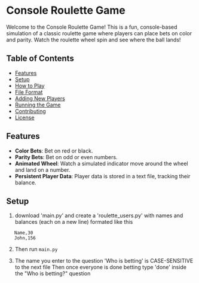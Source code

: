 # Console Roulette Game

Welcome to the Console Roulette Game! This is a fun, console-based simulation of a classic roulette game where players can place bets on color and parity. Watch the roulette wheel spin and see where the ball lands!

## Table of Contents

- [Features](#features)
- [Setup](#setup)
- [How to Play](#how-to-play)
- [File Format](#file-format)
- [Adding New Players](#adding-new-players)
- [Running the Game](#running-the-game)
- [Contributing](#contributing)
- [License](#license)

## Features

- **Color Bets**: Bet on red or black.
- **Parity Bets**: Bet on odd or even numbers.
- **Animated Wheel**: Watch a simulated indicator move around the wheel and land on a number.
- **Persistent Player Data**: Player data is stored in a text file, tracking their balance.

## Setup

1. download 'main.py' and create a 'roulette_users.py' with names and balances (each on a new line) formated like this
```
   Name,30
   John,156
   ```
2. Then run ```main.py```

3. The name you enter to the question 'Who is betting' is CASE-SENSITIVE to the next file
   Then once everyone is done betting type 'done' inside the "Who is betting?" question
